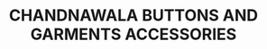 ---
title: "CHANDNAWALA BUTTONS AND GARMENTS ACCESSORIES"
url: /karachi/chandnawala-buttons-and-garments-accessories/
shop: wholesale
---